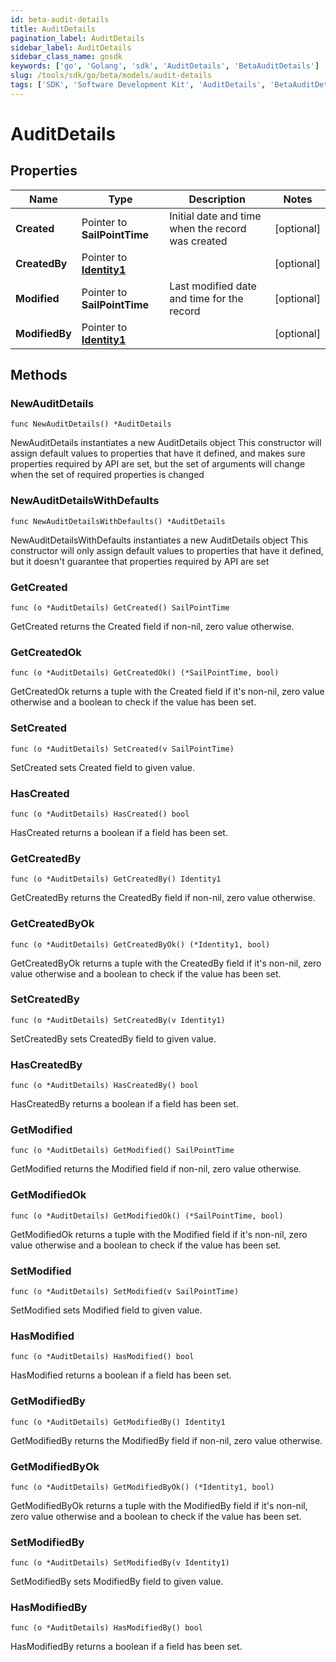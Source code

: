```yaml
---
id: beta-audit-details
title: AuditDetails
pagination_label: AuditDetails
sidebar_label: AuditDetails
sidebar_class_name: gosdk
keywords: ['go', 'Golang', 'sdk', 'AuditDetails', 'BetaAuditDetails']
slug: /tools/sdk/go/beta/models/audit-details
tags: ['SDK', 'Software Development Kit', 'AuditDetails', 'BetaAuditDetails']
---
```


# AuditDetails

## Properties

| Name | Type | Description | Notes |
| --- | --- | --- | --- |
| **Created** | Pointer to **SailPointTime** | Initial date and time when the record was created | [optional] |
| **CreatedBy** | Pointer to [**Identity1**](identity1) |  | [optional] |
| **Modified** | Pointer to **SailPointTime** | Last modified date and time for the record | [optional] |
| **ModifiedBy** | Pointer to [**Identity1**](identity1) |  | [optional] |

## Methods

### NewAuditDetails

`func NewAuditDetails() *AuditDetails`

NewAuditDetails instantiates a new AuditDetails object This constructor will assign default values to properties that have it defined, and makes sure properties required by API are set, but the set of arguments will change when the set of required properties is changed

### NewAuditDetailsWithDefaults

`func NewAuditDetailsWithDefaults() *AuditDetails`

NewAuditDetailsWithDefaults instantiates a new AuditDetails object This constructor will only assign default values to properties that have it defined, but it doesn't guarantee that properties required by API are set

### GetCreated

`func (o *AuditDetails) GetCreated() SailPointTime`

GetCreated returns the Created field if non-nil, zero value otherwise.

### GetCreatedOk

`func (o *AuditDetails) GetCreatedOk() (*SailPointTime, bool)`

GetCreatedOk returns a tuple with the Created field if it's non-nil, zero value otherwise and a boolean to check if the value has been set.

### SetCreated

`func (o *AuditDetails) SetCreated(v SailPointTime)`

SetCreated sets Created field to given value.

### HasCreated

`func (o *AuditDetails) HasCreated() bool`

HasCreated returns a boolean if a field has been set.

### GetCreatedBy

`func (o *AuditDetails) GetCreatedBy() Identity1`

GetCreatedBy returns the CreatedBy field if non-nil, zero value otherwise.

### GetCreatedByOk

`func (o *AuditDetails) GetCreatedByOk() (*Identity1, bool)`

GetCreatedByOk returns a tuple with the CreatedBy field if it's non-nil, zero value otherwise and a boolean to check if the value has been set.

### SetCreatedBy

`func (o *AuditDetails) SetCreatedBy(v Identity1)`

SetCreatedBy sets CreatedBy field to given value.

### HasCreatedBy

`func (o *AuditDetails) HasCreatedBy() bool`

HasCreatedBy returns a boolean if a field has been set.

### GetModified

`func (o *AuditDetails) GetModified() SailPointTime`

GetModified returns the Modified field if non-nil, zero value otherwise.

### GetModifiedOk

`func (o *AuditDetails) GetModifiedOk() (*SailPointTime, bool)`

GetModifiedOk returns a tuple with the Modified field if it's non-nil, zero value otherwise and a boolean to check if the value has been set.

### SetModified

`func (o *AuditDetails) SetModified(v SailPointTime)`

SetModified sets Modified field to given value.

### HasModified

`func (o *AuditDetails) HasModified() bool`

HasModified returns a boolean if a field has been set.

### GetModifiedBy

`func (o *AuditDetails) GetModifiedBy() Identity1`

GetModifiedBy returns the ModifiedBy field if non-nil, zero value otherwise.

### GetModifiedByOk

`func (o *AuditDetails) GetModifiedByOk() (*Identity1, bool)`

GetModifiedByOk returns a tuple with the ModifiedBy field if it's non-nil, zero value otherwise and a boolean to check if the value has been set.

### SetModifiedBy

`func (o *AuditDetails) SetModifiedBy(v Identity1)`

SetModifiedBy sets ModifiedBy field to given value.

### HasModifiedBy

`func (o *AuditDetails) HasModifiedBy() bool`

HasModifiedBy returns a boolean if a field has been set.
